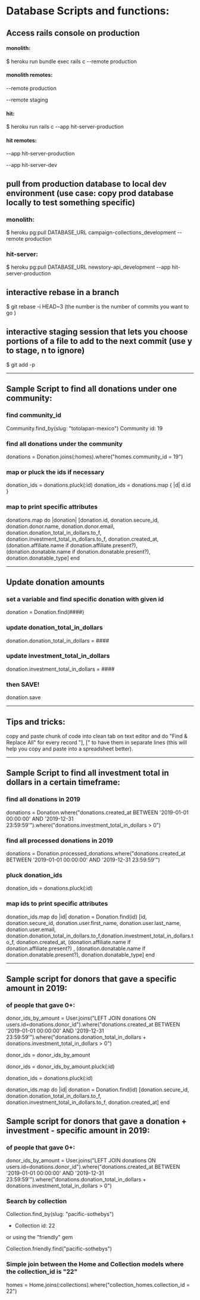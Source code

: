 # Database Scripts and functions: 

## Access rails console on production 

#### monolith: 

$ heroku run bundle exec rails c --remote production

#### monolith remotes:

--remote production

--remote staging

#### hit:      

$ heroku run rails c --app hit-server-production

#### hit remotes:

--app hit-server-production

--app hit-server-dev

## pull from production database to local dev environment (use case: copy prod database locally to test something specific)

### monolith:

$ heroku pg:pull DATABASE_URL campaign-collections_development --remote production

### hit-server:

$ heroku pg:pull DATABASE_URL newstory-api_development --app hit-server-production

## interactive rebase in a branch

$ git rebase -i HEAD~3 (the number is the number of commits you want to go )

## interactive staging session that lets you choose portions of a file to add to the next commit (use y to stage, n to ignore)

$ git add -p 

-----------------------------------------

## Sample Script to find all donations under one community:

### find community_id
Community.find_by(slug: "totolapan-mexico")
Community id: 19

### find all donations under the community
donations = Donation.joins(:homes).where("homes.community_id = 19")

### map or pluck the ids if necessary
donation_ids = donations.pluck(:id)
donation_ids = donations.map { |d| d.id }

### map to print specific attributes
donations.map do |donation|
    [donation.id, donation.secure_id, donation.donor.name, donation.donor.email, donation.donation_total_in_dollars.to_f, donation.investment_total_in_dollars.to_f, donation.created_at, (donation.affiliate.name if donation.affiliate.present?), (donation.donatable.name if donation.donatable.present?), donation.donatable_type]
end

-----------------------------------------
## Update donation amounts

### set a variable and find specific donation with given id

donation = Donation.find(####)

### update donation_total_in_dollars 

donation.donation_total_in_dollars = ####

### update investment_total_in_dollars 

donation.investment_total_in_dollars = ####

### then SAVE! 

donation.save

-----------------------------------------
## Tips and tricks: 


copy and paste chunk of code into clean tab on text editor and do "Find & Replace All" for every record "], [" to have them in separate lines (this will help you copy and paste into a spreadsheet better).

-----------------------------------------

## Sample Script to find all investment total in dollars in a certain timeframe:

### find all donations in 2019
donations = Donation.where("donations.created_at BETWEEN '2019-01-01 00:00:00' AND '2019-12-31 23:59:59'").where("donations.investment_total_in_dollars > 0")

### find all processed donations in 2019
donations = Donation.processed_donations.where("donations.created_at BETWEEN '2019-01-01 00:00:00' AND '2019-12-31 23:59:59'")

### pluck donation_ids
donation_ids = donations.pluck(:id)

### map ids to print specific attributes
donation_ids.map do |id|
  donation = Donation.find(id)
  [id, donation.secure_id, donation.user.first_name, donation.user.last_name, donation.user.email, donation.donation_total_in_dollars.to_f,donation.investment_total_in_dollars.to_f, donation.created_at, (donation.affiliate.name if donation.affiliate.present?) , (donation.donatable.name if donation.donatable.present?), donation.donatable_type]
end

-----------------------------------------

## Sample script for donors that gave a specific amount in 2019:

### of people that gave 0+:
donor_ids_by_amount = User.joins("LEFT JOIN donations ON users.id=donations.donor_id").where("donations.created_at BETWEEN '2019-01-01 00:00:00' AND '2019-12-31 23:59:59'").where("donations.donation_total_in_dollars + donations.investment_total_in_dollars > 0")

donor_ids = donor_ids_by_amount

donor_ids = donor_ids_by_amount.pluck(:id)

donation_ids = donations.pluck(:id)

donation_ids.map do |id|
  donation = Donation.find(id)
  [donation.secure_id, donation.donation_total_in_dollars.to_f, donation.investment_total_in_dollars.to_f, donation.created_at]
end

## Sample script for donors that gave a donation + investment - specific amount in 2019:

### of people that gave 0+:
donor_ids_by_amount = User.joins("LEFT JOIN donations ON users.id=donations.donor_id").where("donations.created_at BETWEEN '2019-01-01 00:00:00' AND '2019-12-31 23:59:59'").where("donations.donation_total_in_dollars + donations.investment_total_in_dollars > 0")


### Search by collection 
Collection.find_by(slug: "pacific-sothebys")
 - Collection id: 22

or using the "friendly" gem

Collection.friendly.find("pacific-sothebys")

### Simple join between the Home and Collection models where the collection_id is "22"

homes = Home.joins(:collections).where("collection_homes.collection_id = 22")
